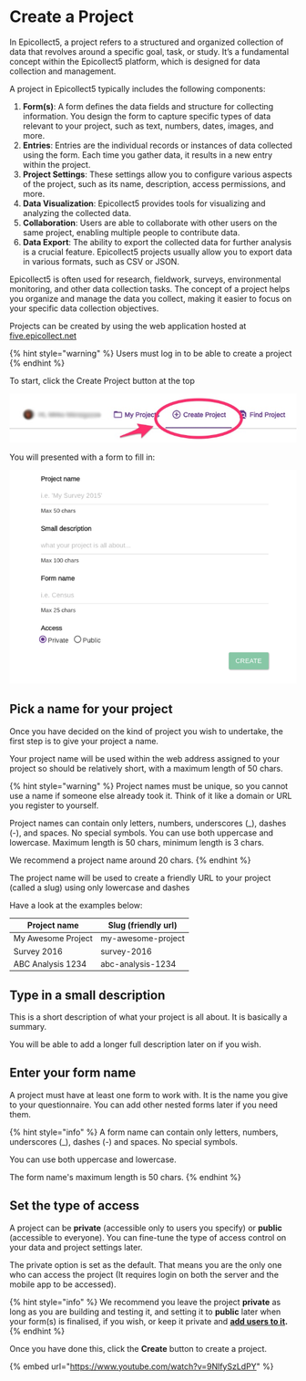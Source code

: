 # Create a Project

In Epicollect5, a project refers to a structured and organized collection of data that revolves around a specific goal, task, or study. It’s a fundamental concept within the Epicollect5 platform, which is designed for data collection and management.

A project in Epicollect5 typically includes the following components:

1. **Form(s)**: A form defines the data fields and structure for collecting information. You design the form to capture specific types of data relevant to your project, such as text, numbers, dates, images, and more.
2. **Entries**: Entries are the individual records or instances of data collected using the form. Each time you gather data, it results in a new entry within the project.
3. **Project Settings**: These settings allow you to configure various aspects of the project, such as its name, description, access permissions, and more.
4. **Data Visualization**: Epicollect5 provides tools for visualizing and analyzing the collected data.
5. **Collaboration**: Users are able to collaborate with other users on the same project, enabling multiple people to contribute data.
6. **Data Export**: The ability to export the collected data for further analysis is a crucial feature. Epicollect5 projects usually allow you to export data in various formats, such as CSV or JSON.

Epicollect5 is often used for research, fieldwork, surveys, environmental monitoring, and other data collection tasks. The concept of a project helps you organize and manage the data you collect, making it easier to focus on your specific data collection objectives.

Projects can be created by using the web application hosted at [five.epicollect.net](https://five.epicollect.net)

{% hint style="warning" %}
Users must log in to be able to create a project
{% endhint %}

To start, click the Create Project button at the top

![](../.gitbook/assets/create-project-navbar-button.jpg)

You will presented with a form to fill in:

![](../.gitbook/assets/create-project-form.png)

## Pick a name for your project

Once you have decided on the kind of project you wish to undertake, the first step is to give your project a name.

Your project name will be used within the web address assigned to your project so should be relatively short, with a maximum length of 50 chars.

{% hint style="warning" %}
Project names must be unique, so you cannot use a name if someone else already took it. Think of it like a domain or URL you register to yourself.&#x20;

Project names can contain only letters, numbers, underscores (\_), dashes (-), and spaces. No special symbols. You can use both uppercase and lowercase. Maximum length is 50 chars, minimum length is 3 chars.&#x20;

We recommend a project name around 20 chars.
{% endhint %}

The project name will be used to create a friendly URL to your project (called a slug) using only lowercase and dashes

Have a look at the examples below:

| Project name       | Slug (friendly url) |
| ------------------ | ------------------- |
| My Awesome Project | my-awesome-project  |
| Survey 2016        | survey-2016         |
| ABC Analysis 1234  | abc-analysis-1234   |

## Type in a small description

This is a short description of what your project is all about. It is basically a summary.&#x20;

You will be able to add a longer full description later on if you wish.

## Enter your form name

A project must have at least one form to work with. It is the name you give to your questionnaire. You can add other nested forms later if you need them.

{% hint style="info" %}
A form name can contain only letters, numbers, underscores (\_), dashes (-) and spaces. No special symbols.&#x20;

You can use both uppercase and lowercase.&#x20;

The form name's maximum length is 50 chars.
{% endhint %}

## Set the type of access

A project can be **private** (accessible only to users you specify) or **public** (accessible to everyone). You can fine-tune the type of access control on your data and project settings later.

The private option is set as the default. That means you are the only one who can access the project (It requires login on both the server and the mobile app to be accessed).

{% hint style="info" %}
We recommend you leave the project **private** as long as you are building and testing it, and setting it to **public** later when your form(s) is finalised, if you wish, or keep it private and [**add users to it**](manage-users.md)**.**
{% endhint %}

Once you have done this, click the **Create** button to create a project.

{% embed url="https://www.youtube.com/watch?v=9NlfySzLdPY" %}

